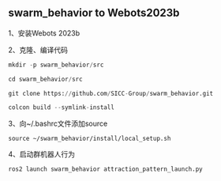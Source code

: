 ## swarm_behavior to Webots2023b

1、安装Webots 2023b

2、克隆、编译代码

```python
mkdir -p swarm_behavior/src

cd swarm_behavior/src

git clone https://github.com/SICC-Group/swarm_behavior.git

colcon build --symlink-install

```

3、向~/.bashrc文件添加source

```
source ~/swarm_behavior/install/local_setup.sh
```

4、启动群机器人行为

```python
ros2 launch swarm_behavior attraction_pattern_launch.py
```

